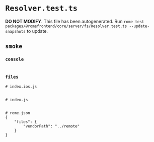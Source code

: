 # `Resolver.test.ts`

**DO NOT MODIFY**. This file has been autogenerated. Run `rome test packages/@romefrontend/core/server/fs/Resolver.test.ts --update-snapshots` to update.

## `smoke`

### `console`

```

```

### `files`

```
# index.ios.js


# index.js


# rome.json
{
	"files": {
		"vendorPath": "../remote"
	}
}

```
